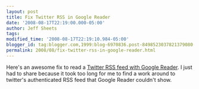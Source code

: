 ```yaml
---
layout: post
title: Fix Twitter RSS in Google Reader
date: '2008-08-17T22:19:00.000-05:00'
author: Jeff Sheets
tags:
modified_time: '2008-08-17T22:19:10.984-05:00'
blogger_id: tag:blogger.com,1999:blog-6970836.post-8498523037821379080
permalink: 2008/08/fix-twitter-rss-in-google-reader.html
---
```


Here's an awesome fix to read a <a
      href="http://ttrumble.com/fixing-a-broken-twitter-feed-in-the-google-reader-lifestream-archive/">Twitter
      RSS feed with Google Reader</a>. I just had to share because it took too long for me to
      find a work around to twitter's authenticated RSS feed that Google Reader couldn't show.